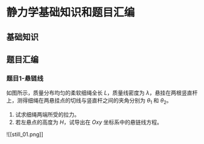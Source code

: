 # 静力学基础知识和题目汇编
## 基础知识
## 题目汇编
### 题目1-悬链线
如图所示，质量分布均匀的柔软细绳全长 $L$，质量线密度为 $\lambda$，悬挂在两根竖直杆上，测得细绳在两悬挂点的切线与竖直杆之间的夹角分别为 $\theta_1$ 和 $\theta_2$。  
1. 试求细绳两端所受的拉力。  
2. 若左悬点的高度为 $H$，试导出在 $Oxy$ 坐标系中的悬链线方程。

![[still_01.png]]